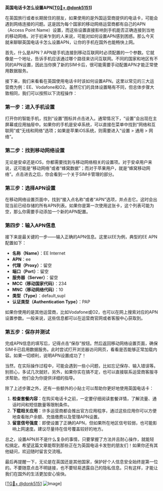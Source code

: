 **英国电话卡怎么设置APN[[TG💪+ @donk5151](https://t.me/s/donk5151)]**

在英国旅行或者长期居住的朋友，如果使用的是外国运营商提供的电话卡，可能会遇到网络连接的问题。这是因为每个国家的移动网络运营商都有自己的APN（Access Point Name）设置，而这些设置直接影响到手机能否正确连接到当地的移动网络。对于初来乍到的人来说，可能对如何设置APN感到困惑。那么今天就来聊聊英国电话卡怎么设置APN，让你的手机在国外也能畅快上网。

首先，什么是APN？APN是手机连接到移动互联网时必须配置的一个参数。它就像是一个地址，告诉手机应该通过哪个路径来访问互联网。不同的国家和地区有不同的APN设置，因此当你换了新的SIM卡后，很可能需要手动配置APN才能正常使用数据服务。

接下来，我们来看看在英国使用电话卡时该如何设置APN。这里以常见的三大运营商为例：EE、Vodafone和O2。虽然它们的具体设置略有不同，但总体步骤大致相同，我们可以按照以下流程操作：

### **第一步：进入手机设置**
打开你的智能手机，找到“设置”图标并点击进入。通常情况下，“设置”会出现在主屏幕或应用抽屉中。如果你的手机是安卓系统，可以直接在菜单中找到“网络和互联网”或“无线和网络”选项；如果是苹果iOS系统，则需要进入“设置 > 通用 > 网络”。

### **第二步：找到移动网络设置**
无论是安卓还是iOS，你都需要找到与移动网络相关的设置项。对于安卓用户来说，这可能是“移动网络”或者“蜂窝数据”；而对于苹果用户，就是“蜂窝移动网络”。点击进去之后，你会看到一个关于SIM卡管理的部分。

### **第三步：选择APN设置**
在移动网络设置页面中，找到“接入点名称”或者“APN”选项，并点击它。这时会出现当前已经存储的所有APN列表。如果你是第一次使用这张卡，这个列表可能为空，那么你需要手动添加一个新的APN配置。

### **第四步：输入APN信息**
接下来是最关键的一步——输入正确的APN信息。这里以EE为例，典型的EE APN配置如下：
- **名称（Name）**：EE Internet
- **APN**：ee
- **代理（Proxy）**：留空
- **端口（Port）**：留空
- **服务器（Server）**：留空
- **MCC（移动国家代码）**：234
- **MNC（移动网络代码）**：10
- **类型（Type）**：default,supl
- **认证类型（Authentication Type）**：PAP

如果你使用的是其他运营商，比如Vodafone或O2，也可以在网上搜索对应的APN设置参数。一般来说，这些信息都可以在运营商官网或者客服中心获取到。

### **第五步：保存并测试**
完成APN信息的填写后，记得点击“保存”按钮。然后返回移动网络设置页面，确保SIM卡已启用数据服务。此时尝试打开浏览器访问网页，看看是否能够正常加载内容。如果一切顺利，说明APN设置成功了！

当然，在实际操作过程中，可能会遇到一些小问题，比如忘记保存、输入错误等。别担心，多试几次就好。另外，如果你实在搞不定，也可以直接联系运营商客服寻求帮助，他们会为你提供详细的指导。

除了上述步骤之外，还有一些额外的小贴士可以帮助你更好地使用英国电话卡：

1. **检查套餐内容**：在购买电话卡之前，一定要仔细阅读套餐详情，了解流量、通话时间和短信数量等限制条件。
2. **下载相关应用**：许多运营商都会推出官方应用程序，通过这些应用你可以方便地查看账户余额、充值缴费以及管理APN设置。
3. **留意信号强度**：即使设置了正确的APN，但如果所在地区信号较弱，也可能影响上网速度。建议尽量待在信号覆盖较好的地方。

总之，设置APN并不是什么复杂的事情，只要掌握了方法并且耐心操作，就能轻松搞定。希望这篇文章能帮到那些正在为英国电话卡发愁的朋友们！如果你还有其他疑问，欢迎随时留言交流哦。

最后再提醒一下，无论是在英国还是其他国家，保护好个人信息安全始终是第一位的。不要随意点击不明链接，也不要轻易透露自己的隐私信息。只有这样，才能让我们在国外的生活更加安心愉快。

[[TG💪+ @donk5151](https://t.me/s/donk5151) ![Image](https://i.postimg.cc/rwNCRYN7/Snipaste-2025-04-30-17-27-05.png)]